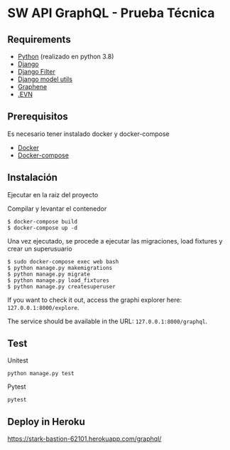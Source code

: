 # SW API GraphQL - Prueba Técnica

## Requirements
* [Python](https://www.python.org/) (realizado en python 3.8)
* [Django](https://github.com/django/django)
* [Django Filter](https://github.com/carltongibson/django-filter)
* [Django model utils](https://github.com/jazzband/django-model-utils)
* [Graphene](https://github.com/graphql-python/graphene-django)
* [.EVN](https://github.com/theskumar/python-dotenv)

## Prerequisitos
Es necesario tener instalado docker y docker-compose

* [Docker](https://www.docker.com/get-started)
* [Docker-compose](https://docs.docker.com/compose/install/)

## Instalación
Ejecutar en la raiz del proyecto

Compilar y levantar el contenedor
```
$ docker-compose build
$ docker-compose up -d
```

Una vez ejecutado, se procede a ejecutar las migraciones, load fixtures y crear un superusuario
```
$ sudo docker-compose exec web bash
$ python manage.py makemigrations
$ python manage.py migrate
$ python manage.py load_fixtures
$ python manage.py createsuperuser
```

If you want to check it out, access the graphi explorer here: `127.0.0.1:8000/explore`.

The service should be available in the URL: `127.0.0.1:8000/graphql`.

## Test
Unitest
```
python manage.py test
```

Pytest
```
pytest
```

## Deploy in Heroku

https://stark-bastion-62101.herokuapp.com/graphql/